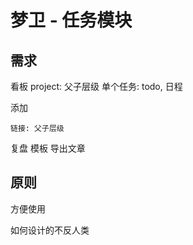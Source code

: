 
# 梦卫 - 任务模块

## 需求
看板
	project: 父子层级
	单个任务: todo, 日程

添加

	链接: 父子层级

复盘
	模板
	导出文章

## 原则

方便使用

如何设计的不反人类
